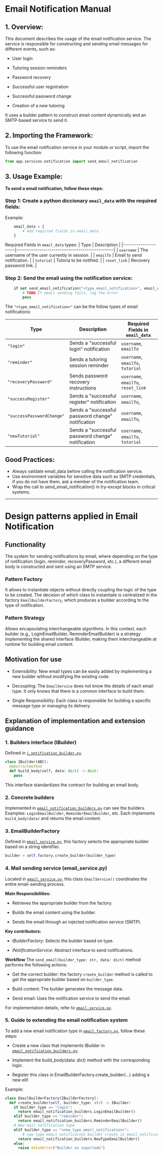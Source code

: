 # Email Notification Manual

## 1. Overview:
This document describes the usage of the email notification service. The service is responsible for constructing and sending email messages for different events, such as:

- User login

- Tutoring session reminders

- Password recovery

- Successful user registration

- Successful password change

- Creation of a new tutoring

It uses a builder pattern to construct email content dynamically and an SMTP-based service to send it.

## 2. Importing the Framework:
To use the email notification service in your module or script, import the following function:

```python
from app.services.notification import send_email_notification
```

## 3. Usage Example:
**To send a email notification, follow these steps:**

### Step 1: Create a python diccionary `email_data` with the required fields:
Example:
```python
    email_data = {
        # Add required fields in email_data
    }
```
Required Fields in `email_data` types:
| Type                 | Description                                      |
|----------------------|--------------------------------------------------|
| `username`           | The username of the user currently in session.   |
| `emailTo`            | Email to send notification.                      |
| `tutorial`            | Tutoria to be notified.                          |
| `reset_link`         | Recovery password link.                          |

### Step 2: Send the email using the notification service:
```python
    if not send_email_notification("<type_email_notification>", email_data):
        # TODO If email sending fails, log the error
        pass
```

The `"<type_email_notification>"` can be the follow types of email notifications:

| Type                 | Description                                      |     Required Fields in `email_data`      |
|----------------------|--------------------------------------------------|------------------------------------------|
| `"login"`            | Sends a "successful login" notification          |`username`, `emailTo`                     |
| `"reminder"`         | Sends a tutoring session reminder                |`username`, `emailTo`, `tutorial`          |
| `"recoveryPassword"`       | Sends password recovery instructions       |`username`, `emailTo`, `reset_link` |
| `"successRegister"`        | Sends a "successful register" notification       |`username`, `emailTo`,      |
| `"successPasswordChange"`  | Sends a "successful password change" notification       |`username`, `emailTo`,      |
| `"newTutorial"`  | Sends a "successful password change" notification       |`username`, `emailTo`, `tutorial`     |


## Good Practices:
- Always validate email_data before calling the notification service.
- Use environment variables for sensitive data such as SMTP credentials, if you do not have them, ask a member of the notification team.
- Wrap the call to send_email_notification() in try-except blocks in critical systems.


----------------------------------------------------------------------------------------------------------------------

# Design patterns applied in Email Notification

## Functionality
The system for sending notifications by email, where depending on the type of notification (login, reminder, recoveryPassword, etc.), a different email body is constructed and sent using an SMTP service.

### Pattern Factory
It allows to instantiate objects without directly coupling the logic of the type to be created. The decision of which class to instantiate is centralized in the factory `EmailBuilderFactory`, which produces a builder according to the type of notification.

### Pattern Strategy
Allows encapsulating interchangeable algorithms. In this context, each builder (e.g., LoginEmailBuilder, ReminderEmailBuilder) is a strategy implementing the shared interface IBuilder, making them interchangeable at runtime for building email content.

## Motivation for use

- Extensibility: New email types can be easily added by implementing a new builder without modifying the existing code.

- Decoupling: The `EmailService` does not know the details of each email type. It only knows that there is a common interface to build them.

- Single Responsibility: Each class is responsible for building a specific message type or managing its delivery.

## Explanation of implementation and extension guidance

### **1. Builders interface (IBuilder)**

Defined in [`i_notification_builder.py`](../app/services/notification/builders/i_notification_builder.py).

```python
class IBuilder(ABC):
  @abstractmethod
  def build_body(self, data: dict) -> dict:
    pass
```
This interface standardizes the contract for building an email body.

### **2. Concrete builders**
Implemented in [`email_notification_builders.py`](../app/services/notification/builders/email_notification_builders.py) can see the builders.
Examples:
`LoginEmailBuilder`, `ReminderEmailBuilder`, etc. Each implements `build_body(data)` and returns the email content.

### **3. EmailBuilderFactory**
Defined in [`email_service.py`](../app/services/notification/email_service.py), this factory selects the appropriate builder based on a string identifier.

```python
builder = self.factory.create_builder(builder_type)
```

### **4. Mail sending service (email_service.py)**
Located in [`email_service.py`](../app/services/notification/email_service.py), this class `EmailService()` coordinates the entire email-sending process.

**Main Responsibilities:**
- Retrieves the appropriate builder from the factory.

- Builds the email content using the builder.

- Sends the email through an injected notification service (SMTP).

**Key contributors:**

- *IBuilderFactory:* Selects the builder based on type.

- *INotificationService:* Abstract interface to send notifications.

**Workflow**
The `send_email(builder_type: str, data: dict)` method performs the following actions:

- Get the correct builder: the factory `create_builder` method is called to get the appropriate builder based on `builder_type`.

- Build content: The builder generates the message data.

- Send email: Uses the notification service to send the email.

For implementation details, refer to [`email_service.py`](../app/services/notification/email_service.py).

### **5. Guide to extending the email notification system**
To add a new email notification type in [`email_factory.py`](../app/services/notification/factories/email_factory.py), follow these steps:

- Create a new class that implements IBuilder in  [`email_notification_builders.py`](../app/services/notification/builders/email_notification_builders.py).

- Implement the build_body(data: dict) method with the corresponding logic.

- Register this class in EmailBuilderFactory.create_builder(...) adding a new elif.

Example:

```python
class EmailBuilderFactory(IBuilderFactory):
  def create_builder(self, builder_type: str) -> IBuilder:
    if builder_type == "login":
      return email_notification_builders.LoginEmailBuilder()
    elif builder_type == "reminder":
      return email_notification_builders.ReminderEmailBuilder()
    # New mail notification type
    elif builder_type == "<new_type_email_notification>":
        # new type email notification builder create in email_notification_builders.py 
      return email_notification_builders.NewTypeEmailBuilder()
    else:
      raise ValueError("Builder no soportado")

```
